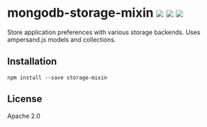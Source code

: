 # mongodb-storage-mixin [![][travis_img]][travis_url] [![][npm_img]][npm_url] [![][inch_img]][inch_url]

Store application preferences with various storage backends. Uses ampersand.js
models and collections. 


## Installation

```
npm install --save storage-mixin
```

## License

Apache 2.0

[travis_img]: https://img.shields.io/travis/mongodb-js/storage-mixin.svg?style=flat-square
[travis_url]: https://travis-ci.org/mongodb-js/storage-mixin
[npm_img]: https://img.shields.io/npm/v/mongodb-storage-mixin.svg?style=flat-square
[npm_url]: https://www.npmjs.org/package/mongodb-storage-mixin
[inch_img]: http://inch-ci.org/github/mongodb-js/storage-mixin.svg?branch=master
[inch_url]: http://inch-ci.org/github/mongodb-js/storage-mixin
[gitter_img]: https://badges.gitter.im/Join%20Chat.svg
[gitter_url]: http://gitter.im/mongodb-js/mongodb-js
